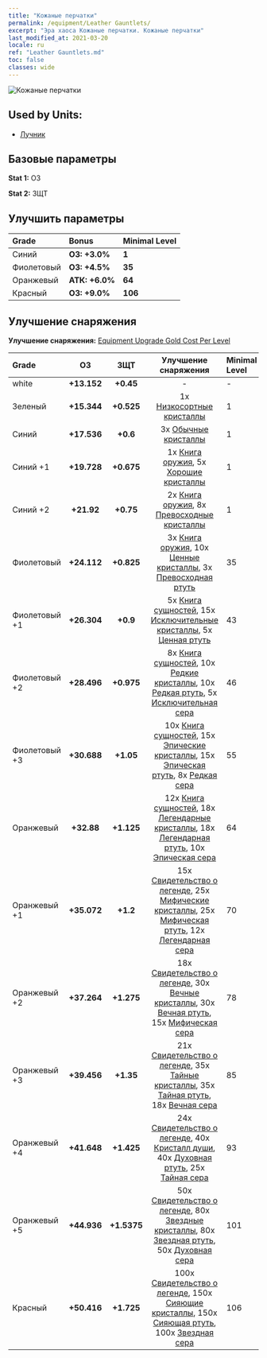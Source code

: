 ```yaml
---
title: "Кожаные перчатки"
permalink: /equipment/Leather Gauntlets/
excerpt: "Эра хаоса Кожаные перчатки. Кожаные перчатки"
last_modified_at: 2021-03-20
locale: ru
ref: "Leather Gauntlets.md"
toc: false
classes: wide
---
```


  ![Кожаные перчатки](/images/e/e_1024.png)

## Used by Units:

* [Лучник](/ru/units/Marksman/) 


## Базовые параметры
 **Stat 1:** ОЗ

 **Stat 2:** ЗЩТ

## Улучшить параметры

  |     Grade    |   Bonus | Minimal Level | 
  |:-------------|:--------|:--------------| 
  | Синий | **ОЗ: +3.0%** | **1** | 
  | Фиолетовый | **ОЗ: +4.5%** | **35** | 
  | Оранжевый | **АТК: +6.0%** | **64** | 
  | Красный | **ОЗ: +9.0%** | **106** | 


## Улучшение снаряжения
 **Улучшение снаряжения:** [Equipment Upgrade Gold Cost Per Level](/equipment/EquipmentUpgradeCostPerLevel/) 

  |          Grade      | ОЗ | ЗЩТ | Улучшение снаряжения | Minimal Level |
  |:--------------------|:---------:|:---------:|:----------------:|:--------------|
  | white | **+13.152** | **+0.45** | - | - |
  | Зеленый | **+15.344** | **+0.525** | 1x [Низкосортные кристаллы](/ru/Items/mat_5/) | 1 |
  | Синий | **+17.536** | **+0.6** | 3x [Обычные кристаллы](/ru/Items/mat_11/) | 1 |
  | Синий +1 | **+19.728** | **+0.675** | 1x [Книга оружия](/ru/Items/mat_18/), 5x [Хорошие кристаллы](/ru/Items/mat_17/) | 1 |
  | Синий +2 | **+21.92** | **+0.75** | 2x [Книга оружия](/ru/Items/mat_25/), 8x [Превосходные кристаллы](/ru/Items/mat_24/) | 1 |
  | Фиолетовый | **+24.112** | **+0.825** | 3x [Книга оружия](/ru/Items/mat_32/), 10x [Ценные кристаллы](/ru/Items/mat_31/), 3x [Превосходная ртуть](/ru/Items/mat_21/) | 35 |
  | Фиолетовый +1 | **+26.304** | **+0.9** | 5x [Книга сущностей](/ru/Items/mat_39/), 15x [Исключительные кристаллы](/ru/Items/mat_38/), 5x [Ценная ртуть](/ru/Items/mat_28/) | 43 |
  | Фиолетовый +2 | **+28.496** | **+0.975** | 8x [Книга сущностей](/ru/Items/mat_46/), 10x [Редкие кристаллы](/ru/Items/mat_45/), 10x [Редкая ртуть](/ru/Items/mat_42/), 5x [Исключительная сера](/ru/Items/mat_36/) | 46 |
  | Фиолетовый +3 | **+30.688** | **+1.05** | 10x [Книга сущностей](/ru/Items/mat_53/), 15x [Эпические кристаллы](/ru/Items/mat_52/), 15x [Эпическая ртуть](/ru/Items/mat_49/), 8x [Редкая сера](/ru/Items/mat_43/) | 55 |
  | Оранжевый | **+32.88** | **+1.125** | 12x [Книга сущностей](/ru/Items/mat_60/), 18x [Легендарные кристаллы](/ru/Items/mat_59/), 18x [Легендарная ртуть](/ru/Items/mat_56/), 10x [Эпическая сера](/ru/Items/mat_50/) | 64 |
  | Оранжевый +1 | **+35.072** | **+1.2** | 15x [Свидетельство о легенде](/ru/Items/mat_67/), 25x [Мифические кристаллы](/ru/Items/mat_66/), 25x [Мифическая ртуть](/ru/Items/mat_63/), 12x [Легендарная сера](/ru/Items/mat_57/) | 70 |
  | Оранжевый +2 | **+37.264** | **+1.275** | 18x [Свидетельство о легенде](/ru/Items/mat_74/), 30x [Вечные кристаллы](/ru/Items/mat_73/), 30x [Вечная ртуть](/ru/Items/mat_70/), 15x [Мифическая сера](/ru/Items/mat_64/) | 78 |
  | Оранжевый +3 | **+39.456** | **+1.35** | 21x [Свидетельство о легенде](/ru/Items/mat_81/), 35x [Тайные кристаллы](/ru/Items/mat_80/), 35x [Тайная ртуть](/ru/Items/mat_77/), 18x [Вечная сера](/ru/Items/mat_71/) | 85 |
  | Оранжевый +4 | **+41.648** | **+1.425** | 24x [Свидетельство о легенде](/ru/Items/mat_88/), 40x [Кристалл души](/ru/Items/mat_87/), 40x [Духовная ртуть](/ru/Items/mat_84/), 25x [Тайная сера](/ru/Items/mat_78/) | 93 |
  | Оранжевый +5 | **+44.936** | **+1.5375** | 50x [Свидетельство о легенде](/ru/Items/mat_95/), 80x [Звездные кристаллы](/ru/Items/mat_94/), 80x [Звездная ртуть](/ru/Items/mat_91/), 50x [Духовная сера](/ru/Items/mat_85/) | 101 |
  | Красный | **+50.416** | **+1.725** | 100x [Свидетельство о легенде](/ru/Items/mat_102/), 150x [Сияющие кристаллы](/ru/Items/mat_101/), 150x [Сияющая ртуть](/ru/Items/mat_98/), 100x [Звездная сера](/ru/Items/mat_92/) | 106 |

